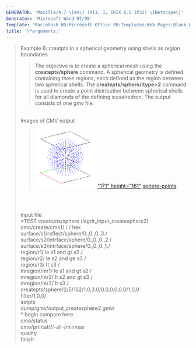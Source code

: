 ```yaml
---
GENERATOR: 'Mozilla/4.7 \[en\] (X11; I; IRIX 6.5 IP32) \[Netscape\]'
Generator: 'Microsoft Word 97/98'
Template: 'Macintosh HD:Microsoft Office 98:Templates:Web Pages:Blank Web Page'
title: '\*arguments:'
---
```


> Example 6: creatpts in a spherical geometry using shells as region
> boundaries
>
> > The objective is to create a spherical mesh using the
> > **createpts/sphere** command.
> > A spherical geometry is defined containing three regions, each
> > defined as the region between two spherical shells. The
> > **createpts/sphere/itype=2** command is used to create a point
> > distribution between spherical shells for all diamonds of the
> > defining icosahedron. The output consists of one gmv file.
>
> \
> Images of GMV output
>
> > [![](image/image6tn.gif)"171"
> > height="161"](image/image6.gif) [sphere-points](image/image6.gif)
>
> \
>  
>
> Input file\
> \*TEST createpts/sphere (lagrit\_input\_createsphere2)\
> cmo/create/cmo1/ / / hex\
> surface/s1/reflect/sphere/0.,0.,0.,3./\
> surface/s2/intrface/sphere/0.,0.,0.,2./\
> surface/s3/intrface/sphere/0.,0.,0.,1./\
> region/r1/ le s1 and gt s2 /\
> region/r2/ le s2 and ge s3 /\
> region/r3/ lt s3 /\
> mregion/mr1/ le s1 and gt s2 /\
> mregion/mr2/ lt s2 and gt s3 /\
> mregion/mr3/ lt s3 /\
> createpts/sphere/2/5/162/1.0,3.0/0.0,0.0,0.0/1,0,0\
> filter/1,0,0/\
> setpts\
> dump/gmv/output\_createsphere2.gmv/\
> \* begin compare here\
> cmo/status\
> cmo/printatt//-all-/minmax\
> quality\
> finish
